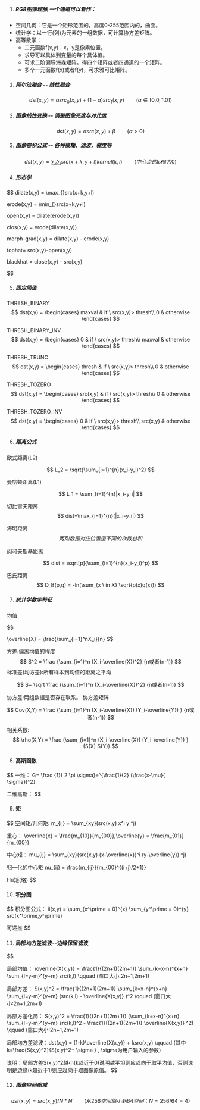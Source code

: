 
1. ##### RGB图像理解,一个通道可以看作：
- 空间几何：它是一个矩形范围的，高度0-255范围内的，曲面。
- 统计学：以一行(列)为元素的一组数据，可计算协方差矩阵。
- 高等数学：
    -   二元函数f(x,y)：x，y是像素位置。
    -   求导可以具体到变量的每个具体值。
    -   可求二阶偏导海森矩阵。得四个矩阵或者四通道的一个矩阵。
    -   多个一元函数f(x)或者f(y)，可求雅可比矩阵。

1. ##### 阿尔法融合 -- 线性融合
$$
dst(x,y)=\alpha src_0(x,y) + (1-\alpha)src_1(x,y) \qquad (\alpha \in [0.0,1.0])
$$

2. ##### 图像线性变换 -- 调整图像亮度与对比度
$$
dst(x,y)=\alpha src(x,y) +  \beta \qquad (\alpha>0)
$$

3. ##### 图像卷积公式 -- 各种模糊，滤波，梯度等
$$
dst(x,y)= \sum_{k}\sum_{l} src(x+k,y+l) kernel(k,l) \qquad (中心点的k和l为0)
$$
    
4. ##### 形态学
$$
dilate(x,y) = \max_{}src(x+k,y+l)

erode(x,y) = \min_{}src(x+k,y+l)

open(x,y) = dilate(erode(x,y))

clos(x,y) = erode(dilate(x,y))

morph-grad(x,y) = dilate(x,y) - erode(x,y)

tophat= src(x,y)-open(x,y)

blackhat = close(x,y) - src(x,y)

$$

5. #####  固定阈值
THRESH_BINARY
$$
dst(x,y) = \begin{cases}  
maxval &  if \ src(x,y)> thresh\\
0      & otherwise
\end{cases}
$$

THRESH_BINARY_INV
$$
dst(x,y) = \begin{cases}  
0       &  if \ src(x,y)> thresh\\
maxval  & otherwise
\end{cases}
$$

THRESH_TRUNC
$$
dst(x,y) = \begin{cases}  
thresh &  if \ src(x,y)> thresh\\
0      & otherwise
\end{cases}
$$

THRESH_TOZERO
$$
dst(x,y) = \begin{cases}  
src(x,y)  &  if \ src(x,y)> thresh\\
0         & otherwise
\end{cases}
$$

THRESH_TOZERO_INV
$$
dst(x,y) = \begin{cases}  
0         &  if \ src(x,y)> thresh\\
src(x,y)  & otherwise
\end{cases}
$$

6. #####  距离公式
欧式距离(L2)

$$
L_2 = \sqrt{\sum_{i=1}^{n}(x_i-y_i)^2}
$$

曼哈顿距离(L1)

$$
L_1 = \sum_{i=1}^{n}|x_i-y_i|
$$

切比雪夫距离
$$
dist=\max_{i=1}^{n}(|x_i-y_i|)
$$

海明距离
$$
两列数据对应位置值不同的次数总和
$$

闵可夫斯基距离

$$
dist = \sqrt[p]{\sum_{i=1}^{n}(x_i-y_i)^p}
$$

巴氏距离
$$
D_B(p,q) = -ln(\sum_{x \ in X} \sqrt{p(x)q(x)})
$$

7. #####  统计学数字特征
均值

$$


\overline{X} = \frac{\sum_{i=1}^nX_i}{n}
$$

方差:偏离均值的程度
$$
S^2 = \frac {\sum_{i=1}^n (X_i-\overline{X})^2} {n或者(n-1)}
$$
标准差(均方差):所有样本到均值的距离之平均

$$
S= \sqrt \frac {\sum_{i=1}^n (X_i-\overline{X})^2} {n或者(n-1)}
$$

协方差:两组数据是否存在联系。 协方差矩阵

$$
Cov(X,Y) = \frac {\sum_{i=1}^n (X_i-\overline{X}) (Y_i-\overline{Y}) } {n或者(n-1)}
$$

相关系数:
$$
\rho(X,Y) = \frac {\sum_{i=1}^n (X_i-\overline{X}) (Y_i-\overline{Y}) } {S(X) S(Y)}
$$

8. #### 高斯函数

$$
一维：
G= \frac {1}{ 2 \pi \sigma}e^{\frac{1}{2} (\frac{x-\mu}{ \sigma})^2} 

二维高斯：
$$

9. #### 矩

$$
空间矩/几何矩:
m_{ij} = \sum_{xy}(src(x,y) x^i y ^j)

重心：
\overline{x} = \frac{m_{10}}{m_{00}},\overline{y} = \frac{m_{01}}{m_{00}}


中心矩：
mu_{ij} = \sum_{xy}(src(x,y) (x-\overline{x})^i   (y-\overline{y}) ^j)

归一化的中心矩
nu_{ij} = \frac{m_{ij}}{m_{00}^{(i+j)/2+1}}


Hu矩(略)
$$

10. #### 积分图

$$
积分图公式：
ii(x,y) = \sum_{x^\prime = 0}^{x} \sum_{y^\prime = 0}^{y} src(x^\prime,y^\prime)

可递推
$$



11. #### 局部均方差滤波--边缘保留滤波

$$


局部均值：
\overline{X(x,y)} =  \frac{1}{(2n+1)(2m+1)} \sum_{k=x-n}^{x+n} \sum_{l=y-m}^{y+m} src(k,l)  \qquad (窗口大小:2n+1,2m+1)

局部方差：
S(x,y)^2 =  \frac{1}{(2n+1)(2m+1)} \sum_{k=x-n}^{x+n} \sum_{l=y-m}^{y+m} (src(k,l) - \overline{X(x,y)} )^2  \qquad (窗口大小:2n+1,2m+1)

局部方差化简：
S(x,y)^2 =  \frac{1}{(2n+1)(2m+1)} (\sum_{k=x-n}^{x+n} \sum_{l=y-m}^{y+m} src(k,l)^2 - \frac{1}{(2n+1)(2m+1)} \overline{X(x,y)} ^2)  \qquad (窗口大小:2n+1,2m+1)


局部均方差滤波：dst(x,y) = (1-k)\overline{X(x,y)}  + ksrc(x,y) \qquad (其中k=\frac{S(x,y)^2}{S(x,y)^2+ \sigma } , \sigma为用户输入的参数)

说明：局部方差S(x,y)^2越小(k趋近于0)说明越平坦则应趋向于取平均值，否则说明是边缘(k趋近于1)则应趋向于取图像原值。
$$



12. ##### 图像空间缩减
$$
dst(x,y)= src(x,y) / N * N  \qquad (从256空间缩小到64空间：N=256/64=4)
$$